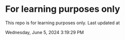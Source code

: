 # For learning purposes only
This repo is for learning purposes only.
Last updated at

Wednesday, June 5, 2024 3:19:29 PM

